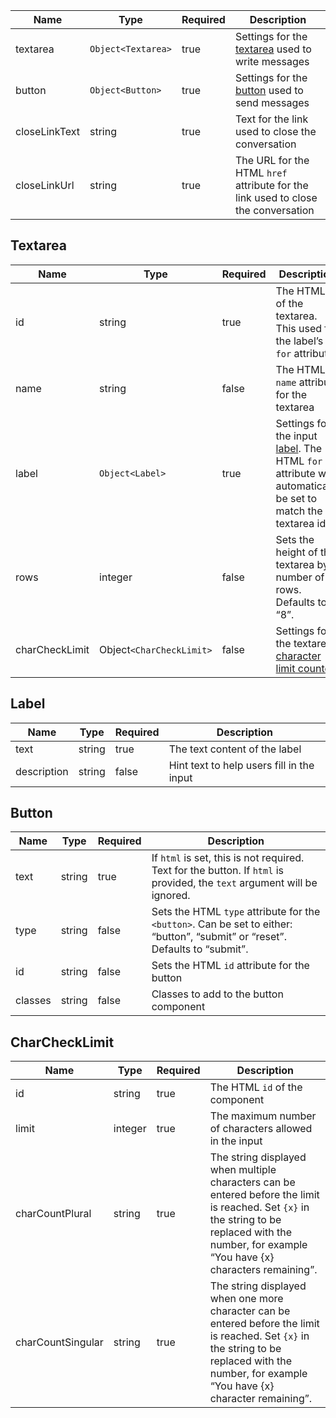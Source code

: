 | Name          | Type               | Required | Description                                                                       |
| ------------- | ------------------ | -------- | --------------------------------------------------------------------------------- |
| textarea      | `Object<Textarea>` | true     | Settings for the [textarea](#textarea) used to write messages                     |
| button        | `Object<Button>`   | true     | Settings for the [button](#button) used to send messages                          |
| closeLinkText | string             | true     | Text for the link used to close the conversation                                  |
| closeLinkUrl  | string             | true     | The URL for the HTML `href` attribute for the link used to close the conversation |

## Textarea

| Name           | Type                     | Required | Description                                                                                                          |
| -------------- | ------------------------ | -------- | -------------------------------------------------------------------------------------------------------------------- |
| id             | string                   | true     | The HTML `id` of the textarea. This used for the label’s `for` attribute.                                            |
| name           | string                   | false    | The HTML `name` attribute for the textarea                                                                           |
| label          | `Object<Label>`          | true     | Settings for the input [label](#label). The HTML `for` attribute will automatically be set to match the textarea id. |
| rows           | integer                  | false    | Sets the height of the textarea by number of rows. Defaults to “8”.                                                  |
| charCheckLimit | Object`<CharCheckLimit>` | false    | Settings for the textarea [character limit counter](#charchecklimit)                                                 |

## Label

| Name        | Type   | Required | Description                               |
| ----------- | ------ | -------- | ----------------------------------------- |
| text        | string | true     | The text content of the label             |
| description | string | false    | Hint text to help users fill in the input |

## Button

| Name    | Type   | Required | Description                                                                                                                   |
| ------- | ------ | -------- | ----------------------------------------------------------------------------------------------------------------------------- |
| text    | string | true     | If `html` is set, this is not required. Text for the button. If `html` is provided, the `text` argument will be ignored.      |
| type    | string | false    | Sets the HTML `type` attribute for the `<button>`. Can be set to either: “button”, “submit” or “reset”. Defaults to “submit”. |
| id      | string | false    | Sets the HTML `id` attribute for the button                                                                                   |
| classes | string | false    | Classes to add to the button component                                                                                        |

## CharCheckLimit

| Name              | Type    | Required | Description                                                                                                                                                                                        |
| ----------------- | ------- | -------- | -------------------------------------------------------------------------------------------------------------------------------------------------------------------------------------------------- |
| id                | string  | true     | The HTML `id` of the component                                                                                                                                                                     |
| limit             | integer | true     | The maximum number of characters allowed in the input                                                                                                                                              |
| charCountPlural   | string  | true     | The string displayed when multiple characters can be entered before the limit is reached. Set `{x}` in the string to be replaced with the number, for example “You have {x} characters remaining”. |
| charCountSingular | string  | true     | The string displayed when one more character can be entered before the limit is reached. Set `{x}` in the string to be replaced with the number, for example “You have {x} character remaining”.   |
